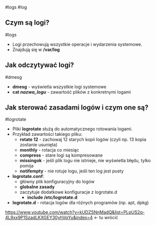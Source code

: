 #logs #log
## Czym są logi?
#logs
- Logi przechowują wszystkie operacje i wydarzenia systemowe.
- Znajdują się w **/var/log**

## Jak odczytywać logi?
#dmesg 
- **dmesg** - wyświetla wszystkie logi systemowe
- **cat *nazwa_logu*** - zawartość plików z konkretnymi logami

## Jak sterować zasadami logów i czym one są?
#logrotate 
- Pliki **logrotate** służą do automatycznego rotowania logami.
- Przykład zawartości takiego pliku:
	- **rotate 12** - zachowaj 12 starych kopii logów (czyli np. 13 kopia zostanie usunięta)
	- **monthly** - rotacja co miesiąc
	- **compress** - stare logi są kompresowane
	- **missingok** - jeśli plik logu nie istnieje, nie wyświetla błędu, tylko pomija
	- **notifempty** - nie rotuje logu, jeśli ten log jest pusty
- **logrotate.conf**:
	- główny plik konfiguracyjny do logów
	- **globalne zasady**
	- zaczytuje dodatkowe konfiguracje z logrotate.d
		- **include /etc/logrotate.d**
- **logrotate.d** - rotacja logów dla różnych programów (np. apt, dpkg)


https://www.youtube.com/watch?v=kUDZSNnMadQ&list=PLpUS2q-4L9xx9P1SzadLKXGEY30yhVqYu&index=4 <- tu wrócić